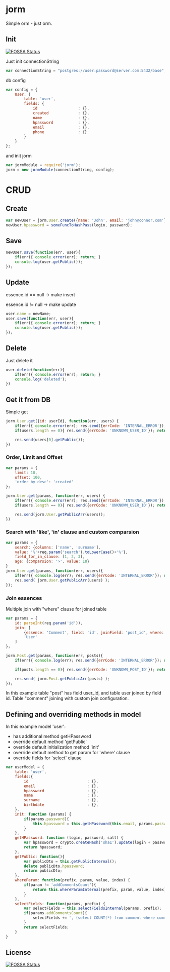 jorm
====

Simple orm - just orm.

## Init
[![FOSSA Status](https://app.fossa.io/api/projects/git%2Bgithub.com%2Fdovg%2Fjorm.svg?type=shield)](https://app.fossa.io/projects/git%2Bgithub.com%2Fdovg%2Fjorm?ref=badge_shield)


Just init connectionString

```javascript
var connectionString = "postgres://user:password@server.com:5432/base";
```

db config
```javascript
var config = {
	User: {
		table: 'user',
		fields: {
			id					: {},
			created				: {},
			name				: {},
			hpassword			: {},
			email				: {},
			phone				: {}
		}
	}
};
```

and init jorm
```javascript
var jormModule = require('jorm');
jorm = new jormModule(connectionString, config);
```

# CRUD
## Create
```javascript
var newUser = jorm.User.create({name: 'John', email: 'john@connor.com'})
newUser.hpassword = someFuncToHashPass(login, password);
```

## Save
```javascript
newUser.save(function(err, user){
	if(err){ console.error(err); return; }
	console.log(user.getPublic());
});
```

## Update

essence.id == null -> make insert

essence.id != null -> make update

```javascript
user.name = newName;
user.save(function(err, user){
	if(err){ console.error(err); return; }
	console.log(user.getPublic());
});
```

## Delete
Just delete it
```javascript
user.delete(function(err){
	if(err){ console.error(err); return; }
	console.log('deleted');
})
```

## Get it from DB
Simple get
```javascript
jorm.User.get({id: userId}, function(err, users) {
	if(err){ console.error(err); res.send({errCode: 'INTERNAL_ERROR'}); return; }
	if(users.length == 0){ res.send({errCode: 'UNKNOWN_USER_ID'}); return; }

	res.send(users[0].getPublic());
})
```

### Order, Limit and Offset 

```javascript
var params = {
	limit: 10,
	offset: 100,
	'order by desc': 'created'
};

jorm.User.get(params, function(err, users) {
	if(err){ console.error(err); res.send({errCode: 'INTERNAL_ERROR'}); return; }
	if(users.length == 0){ res.send({errCode: 'UNKNOWN_USER_ID'}); return; }

	res.send(jorm.User.getPublicArr(users));
})
```

### Search with 'like', 'in' clause and custom comparsion

```javascript
var params = {
	search: {columns: ['name', 'surname'], 
	value: '%'+req.param('search').toLowerCase()+'%'},
	field_for_in_clause: [1, 2, 3],
	age: {comparsion: '>', value: 18}
}
jorm.User.get(params, function(err, users){
	if(err){ console.log(err); res.send({errCode: 'INTERNAL_ERROR'}); return; }
	res.send( jorm.User.getPublicArr(users) );
});
```

### Join essences

Multiple join with "where" clause for joined table

```javascript
var params = {
	id: parseInt(req.param('id')),
	join: [
		{essence: 'Comment', field: 'id', joinField: 'post_id', where: {is_public: 1}},
		'User'
	]
};

jorm.Post.get(params, function(err, posts){
	if(err){ console.log(err); res.send({errCode: 'INTERNAL_ERROR'}); return; }

	if(posts.length == 0){ res.send({errCode: 'UNKNOWN_POST_ID'}); return; }

	res.send( jorm.Post.getPublicArr(posts) );
});
```

In this example table "post" has field user_id, and table user joined by field id.
Table "comment" joining with custom join configuration.

## Defining and overriding methods in model

In this example model 'user':
- has additional method getHPassword
- override default method 'getPublic'
- override default initialization method 'init'
- override default method to get param for 'where' clause 
- override fields for 'select' clause

```javascript
var userModel = {
	table: 'user',
	fields:{
		id 							: {},
		email						: {},
		hpassword					: {},
		name						: {},
		surname						: {},
		birthdate					: {},
	},
	init: function (params) {
		if(params.password){
			this.hpassword = this.getHPassword(this.email, params.password, 'salt_example');
		}
	},
	getHPassword: function (login, password, salt) {
		var hpassword = crypto.createHash('sha1').update(login + password + salt).digest('hex');
		return hpassword;
	},
	getPublic: function(){
		var publicDto = this.getPublicInternal();
		delete publicDto.hpassword;
		return publicDto;
	},
	whereParam: function(prefix, param, value, index) {
		if(param != 'addCommentsCount'){
			return this.whereParamInternal(prefix, param, value, index);
		}
	},
	selectFields: function(params, prefix) {
		var selectFields = this.selectFieldsInternal(params, prefix);
		if(params.addCommentsCount){
			selectFields += ', (select COUNT(*) from comment where comment.post_id = post.id) as commentsCount';
		}
		return selectFields;
	}
}
```


## License
[![FOSSA Status](https://app.fossa.io/api/projects/git%2Bgithub.com%2Fdovg%2Fjorm.svg?type=large)](https://app.fossa.io/projects/git%2Bgithub.com%2Fdovg%2Fjorm?ref=badge_large)